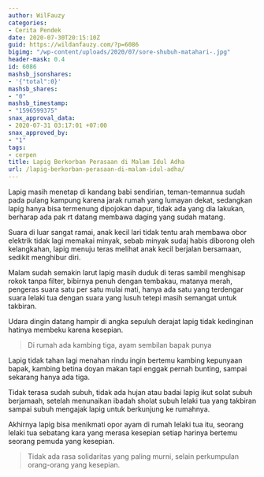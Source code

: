 ```yaml
---
author: WilFauzy
categories:
- Cerita Pendek
date: 2020-07-30T20:15:10Z
guid: https://wildanfauzy.com/?p=6086
bigimg: "/wp-content/uploads/2020/07/sore-shubuh-matahari-.jpg"
header-mask: 0.4
id: 6086
mashsb_jsonshares:
- '{"total":0}'
mashsb_shares:
- "0"
mashsb_timestamp:
- "1596599375"
snax_approval_data:
- 2020-07-31 03:17:01 +07:00
snax_approved_by:
- "1"
tags:
- cerpen
title: Lapig Berkorban Perasaan di Malam Idul Adha
url: /lapig-berkorban-perasaan-di-malam-idul-adha/
---
```


Lapig masih menetap di kandang babi sendirian, teman-temannua sudah pada pulang kampung karena jarak rumah yang lumayan dekat, sedangkan lapig hanya bisa termenung dipojokan dapur, tidak ada yang dia lakukan, berharap ada pak rt datang membawa daging yang sudah matang.&nbsp;

Suara di luar sangat ramai, anak kecil lari tidak tentu arah membawa obor elektrik tidak lagi memakai minyak, sebab minyak sudaj habis diborong oleh kelangkahan, lapig menuju teras melihat anak kecil berjalan bersamaan, sedikit menghibur diri.&nbsp;

Malam sudah semakin larut lapig masih duduk di teras sambil menghisap rokok tanpa filter, bibirnya penuh dengan tembakau, matanya merah, pengeras suara satu per satu mulai mati, hanya ada satu yang terdengar suara lelaki tua dengan suara yang lusuh tetepi masih semangat untuk takbiran.&nbsp;

Udara dingin datang hampir di angka sepuluh derajat lapig tidak kedinginan hatinya membeku karena kesepian.&nbsp;

> Di rumah ada kambing tiga, ayam sembilan bapak punya

Lapig tidak tahan lagi menahan rindu ingin bertemu kambing kepunyaan bapak, kambing betina doyan makan tapi enggak pernah bunting, sampai sekarang hanya ada tiga.&nbsp;

Tidak terasa sudah subuh, tidak ada hujan atau badai lapig ikut solat subuh berjamaah, setelah menunaikan ibadah sholat subuh lelaki tua yang takbiran sampai subuh mengajak lapig untuk berkunjung ke rumahnya.&nbsp;

Akhirnya lapig bisa menikmati opor ayam di rumah lelaki tua itu, seorang lelaki tua sebatang kara yang merasa kesepian setiap harinya bertemu seorang pemuda yang kesepian.&nbsp;

> Tidak ada rasa solidaritas yang paling murni, selain perkumpulan orang-orang yang kesepian.